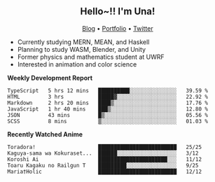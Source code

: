 <h2 align="center">
  Hello~!! I'm Una!
</h2>

<p align="center">
  <a href="https://anarchy.website/">Blog</a> &bull;
  <a href="https://una-ada.github.io/">Portfolio</a> &bull;
  <a href="https://twitter.com/xn__z7x">Twitter</a>
</p>

- Currently studying MERN, MEAN, and Haskell
- Planning to study WASM, Blender, and Unity
- Former physics and mathematics student at UWRF
- Interested in animation and color science

**Weekly Development Report**

<!--START_SECTION:waka-->

```text
TypeScript   5 hrs 12 mins   ██████████░░░░░░░░░░░░░░░   39.59 %
HTML         3 hrs           █████▓░░░░░░░░░░░░░░░░░░░   22.92 %
Markdown     2 hrs 20 mins   ████▒░░░░░░░░░░░░░░░░░░░░   17.76 %
JavaScript   1 hr 40 mins    ███▒░░░░░░░░░░░░░░░░░░░░░   12.80 %
JSON         43 mins         █▒░░░░░░░░░░░░░░░░░░░░░░░   05.56 %
SCSS         8 mins          ▒░░░░░░░░░░░░░░░░░░░░░░░░   01.03 %
```

<!--END_SECTION:waka-->

**Recently Watched Anime**

<!-- RECENT-ANIME:START -->

    Toradora!                    █████████████████████████   25/25
    Kaguya-sama wa Kokuraset...  ██████░░░░░░░░░░░░░░░░░░░   3/12
    Koroshi Ai                   ██████████████████████░░░   11/12
    Toaru Kagaku no Railgun T    █████████░░░░░░░░░░░░░░░░   9/25
    Maria†Holic                  █████████████████████████   12/12
<!-- RECENT-ANIME:END -->
